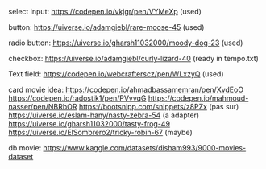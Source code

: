 select input:
https://codepen.io/vkjgr/pen/VYMeXp (used)

button:
https://uiverse.io/adamgiebl/rare-moose-45 (used)

radio button:
https://uiverse.io/gharsh11032000/moody-dog-23 (used)

checkbox:
https://uiverse.io/adamgiebl/curly-lizard-40 (ready in tempo.txt)

Text field:
https://codepen.io/webcrafterscz/pen/WLxzyQ (used)


card movie idea:
https://codepen.io/ahmadbassamemran/pen/XvdEoO
https://codepen.io/radostik1/pen/PVvvqG
https://codepen.io/mahmoud-nasser/pen/NBRbOR
https://bootsnipp.com/snippets/z8PZx (pas sur)
https://uiverse.io/eslam-hany/nasty-zebra-54 (a adapter)
https://uiverse.io/gharsh11032000/tasty-frog-49
https://uiverse.io/ElSombrero2/tricky-robin-67 (maybe)

db movie:
https://www.kaggle.com/datasets/disham993/9000-movies-dataset
